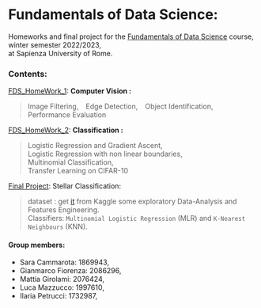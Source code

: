 # Fundamentals of Data Science:

Homeworks and final project for the [Fundamentals of Data Science](https://sites.google.com/di.uniroma1.it/fds-2022-2023) course, winter semester 2022/2023,\
at Sapienza University of Rome.

### Contents:

[FDS_HomeWork_1](https://nbviewer.org/github/LM1997610/Fundamentals_DS/blob/main/FDS_Assignment_1.ipynb): **Computer Vision :**

> Image Filtering, &ensp; Edge Detection, &ensp; Object Identification, &ensp; Performance Evaluation
  
[FDS_HomeWork_2](https://nbviewer.org/github/LM1997610/Fundamentals_DS/blob/main/FDS_Assignment_2.ipynb): **Classification :**
  
> Logistic Regression and Gradient Ascent,\
  Logistic Regression with non linear boundaries,\
  Multinomial Classification,\
  Transfer Learning on CIFAR-10

[Final Project](https://nbviewer.org/github/LM1997610/Fundamentals_DataScience/blob/main/FDS_final_project_report.pdf): Stellar Classification: 
> dataset : get [it](https://www.kaggle.com/datasets/fedesoriano/stellar-classification-dataset-sdss17) from Kaggle
  some exploratory Data-Analysis and Features Engineering.\
  Classifiers: `Multinomial Logistic Regression` (MLR) and `K-Nearest Neighbours` (KNN).

#### **Group members**:

- Sara Cammarota: 1869943,
- Gianmarco Fiorenza: 2086296, 
- Mattia Girolami: 2076424, 
- Luca Mazzucco: 1997610, 
- Ilaria Petrucci: 1732987, 
